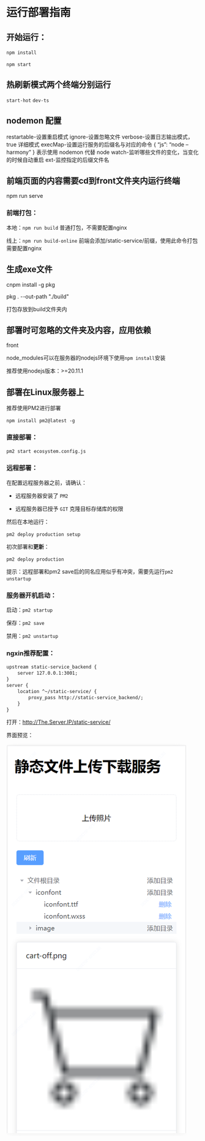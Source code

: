 # 运行部署指南

## 开始运行：

`npm install`

`npm start` 

## 热刷新模式两个终端分别运行

`start-hot`
`dev-ts`

## nodemon 配置

restartable-设置重启模式 
ignore-设置忽略文件 
verbose-设置日志输出模式，true 详细模式 
execMap-设置运行服务的后缀名与对应的命令 
{ 
“js”: “node –harmony”
} 
表示使用 nodemon 代替 node 
watch-监听哪些文件的变化，当变化的时候自动重启 
ext-监控指定的后缀文件名

## 前端页面的内容需要cd到front文件夹内运行终端

npm run serve

### 前端打包：

本地：`npm run build`
普通打包，不需要配置nginx

线上：`npm run build-online`
前端会添加/static-service/前缀，使用此命令打包需要配置nginx

## 生成exe文件

cnpm install -g pkg

pkg . --out-path "./build"

打包存放到build文件夹内

## 部署时可忽略的文件夹及内容，应用依赖

front 

node_modules可以在服务器的nodejs环境下使用`npm install`安装

推荐使用nodejs版本：\>=20.11.1

## 部署在Linux服务器上

推荐使用PM2进行部署

`npm install pm2@latest -g`

### 直接部署：

`pm2 start ecosystem.config.js`

### 远程部署：

在配置远程服务器之前，请确认：

- 远程服务器安装了 `PM2`

- 远程服务器已授予 `GIT` 克隆目标存储库的权限

然后在本地运行：

`pm2 deploy production setup`

初次部署和**更新**：

`pm2 deploy production`

提示：远程部署和pm2 save后的同名应用似乎有冲突，需要先运行`pm2 unstartup`

### 服务器开机启动：

启动：`pm2 startup`

保存：`pm2 save`

禁用：`pm2 unstartup`

### ngxin推荐配置：

```
upstream static-service_backend {
    server 127.0.0.1:3001;
}
server {
    location ^~/static-service/ {        
        proxy_pass http://static-service_backend/;
    }
}
```

打开：http://The.Server.IP/static-service/

界面预览：

![image-20240313160639026](https://raw.githubusercontent.com/Alan1034/PicturesServer/main/PicGo_imgs/202403131606378.png)
